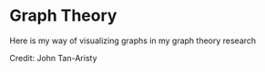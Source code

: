 # Graph Theory

Here is my way of visualizing graphs in my graph theory research

Credit: John Tan-Aristy